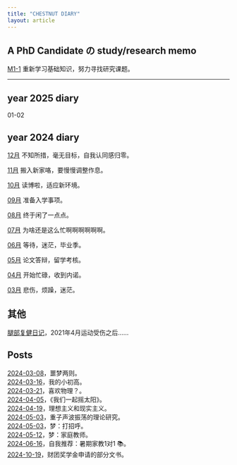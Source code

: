 ```yaml
---
title: "CHESTNUT DIARY"
layout: article
---
```



## A PhD Candidate の study/research memo

<a class="button button--primary button--rounded button--sm" href="M1-1-studymemo">M1-1</a> 重新学习基础知识，努力寻找研究课题。

---

## year 2025 diary

01-02


## year 2024 diary

<a class="button button--primary button--rounded button--sm" href="y24-12-discouraged">12月</a> 不知所措，毫无目标，自我认同感归零。

<a class="button button--primary button--rounded button--sm" href="y24-11-adapting">11月</a> 搬入新家咯，要慢慢调整作息。

<a class="button button--primary button--rounded button--sm" href="y24-10-imposter">10月</a> 读博啦，适应新环境。

<a class="button button--primary button--rounded button--sm" href="y24-9-anxious">09月</a>  准备入学事项。

<a class="button button--primary button--rounded button--sm" href="y24-8-relaxed">08月</a> 终于闲了一点点。

<a class="button button--primary button--rounded button--sm" href="y24-7-stillbusy">07月</a> 为啥还是这么忙啊啊啊啊啊啊。

<a class="button button--primary button--rounded button--sm" href="y24-6-lost">06月</a> 等待，迷茫，毕业季。

<a class="button button--primary button--rounded button--sm" href="y24-5-verybusy">05月</a> 论文答辩，留学考核。

<a class="button button--primary button--rounded button--sm" href="y24-4-busyyyyy">04月</a> 开始忙碌，收到内诺。

<a class="button button--primary button--rounded button--sm" href="y24-3-saddddd">03月</a> 悲伤，烦躁，迷茫。

## 其他

[腿部复健日记](leg-rehabitation)，2021年4月运动受伤之后……

## Posts

[2024-03-08](2024-03-08-dream1)，噩梦两则。<br>
[2024-03-16](2024-03-16-chestnutbio)，我的小初高。<br>
[2024-03-21](2024-03-21)，喜欢物理？。<br>
[2024-04-05](2024-04-05-womenyiqiyaotaiyang)，《我们一起摇太阳》。<br>
[2024-04-19](2024-04-19-idealism)，理想主义和现实主义。<br>
[2024-05-03](2024-05-03-bscproject)，重子声波振荡的理论研究。<br>
[2024-05-03](2024-05-03-dream1)，梦：打招呼。<br>
[2024-05-12](2024-05-12-dream2)，梦：家庭教师。<br>
[2024-06-16](2024-06-16-tutorrecommend)，自我推荐：暑期家教1对1 📚。<br>
[2024-10-19](2024-10-19-itoscholarship)，财团奖学金申请的部分文书。<br>